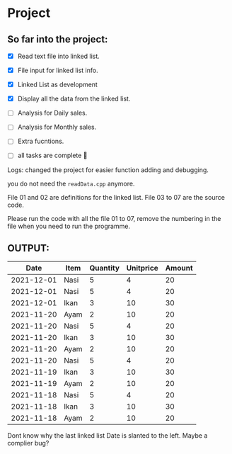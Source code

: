 # Project

## So far into the project:
- [x] Read text file into linked list.
- [x] File input for linked list info.
- [x] Linked List as development 
- [x] Display all the data from the linked list.
- [ ] Analysis for Daily sales.
- [ ] Analysis for Monthly sales.
- [ ] Extra fucntions.  
- [ ] all tasks are complete :tada:


Logs:
changed the project for easier function adding and debugging.

you do not need the `readData.cpp` anymore.

File 01 and 02 are definitions for the linked list.
File 03 to 07 are the source code.

Please run the code with all the file 01 to 07, remove the numbering in the file when you need to run the programme.

## OUTPUT:

 |      Date      |      Item     |    Quantity   |    Unitprice  |     Amount    |
 |----------------|---------------|---------------|---------------|---------------|
 |2021-12-01      |Nasi           |5              |4              |20             |
 |2021-12-01      |Nasi           |5              |4              |20             |
 |2021-12-01      |Ikan           |3              |10             |30             |
 |2021-11-20      |Ayam           |2              |10             |20             |
 |2021-11-20      |Nasi           |5              |4              |20             |
 |2021-11-20      |Ikan           |3              |10             |30             |
 |2021-11-20      |Ayam           |2              |10             |20             |
 |2021-11-20      |Nasi           |5              |4              |20             |
 |2021-11-19      |Ikan           |3              |10             |30             |
 |2021-11-19      |Ayam           |2              |10             |20             |
 |2021-11-18      |Nasi           |5              |4              |20             |
 |2021-11-18      |Ikan           |3              |10             |30             |
 |2021-11-18      |Ayam           |2              |10             |20             |
 
 Dont know why the last linked list Date is slanted to the left. Maybe a complier bug?
